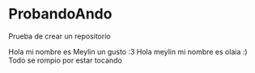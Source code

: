 # ProbandoAndo
Prueba de crear un repositorio 

Hola mi nombre es Meylin un gusto :3
Hola meylin mi nombre es olaia :)
Todo se rompio por estar tocando

